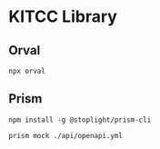# KITCC Library

## Orval

```
npx orval
```

## Prism

```
npm install -g @stoplight/prism-cli
```

```
prism mock ./api/openapi.yml
```
